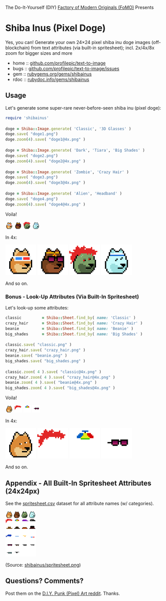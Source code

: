 The Do-It-Yourself (DIY) [Factory of Modern Originals (FoMO)](https://github.com/profilepic/originals) Presents

# Shiba Inus (Pixel Doge)

Yes, you can! Generate your own 24×24 pixel shiba inu doge images (off-blockchain) from text attributes (via built-in spritesheet); incl. 2x/4x/8x zoom for bigger sizes and more


* home  :: [github.com/profilepic/text-to-image](https://github.com/profilepic/text-to-image)
* bugs  :: [github.com/profilepic/text-to-image/issues](https://github.com/profilepic/text-to-image/issues)
* gem   :: [rubygems.org/gems/shibainus](https://rubygems.org/gems/shibainus)
* rdoc  :: [rubydoc.info/gems/shibainus](http://rubydoc.info/gems/shibainus)




##  Usage

Let's generate some super-rare never-before-seen
shiba inu (pixel doge):

```ruby
require 'shibainus'

doge = Shiba::Image.generate( 'Classic', '3D Glasses' )
doge.save( "doge1.png")
doge.zoom(4).save( "doge1@4x.png" )

doge = Shiba::Image.generate( 'Dark', 'Tiara', 'Big Shades' )
doge.save( "doge2.png")
doge.zoom(4).save( "doge2@4x.png" )

doge = Shiba::Image.generate( 'Zombie', 'Crazy Hair' )
doge.save( "doge3.png")
doge.zoom(4).save( "doge3@4x.png" )

doge = Shiba::Image.generate( 'Alien', 'Headband' )
doge.save( "doge4.png")
doge.zoom(4).save( "doge4@4x.png" )
```

Voila!

![](https://github.com/profilepic/text-to-image/raw/master/shibainus/i/doge1.png)
![](https://github.com/profilepic/text-to-image/raw/master/shibainus/i/doge2.png)
![](https://github.com/profilepic/text-to-image/raw/master/shibainus/i/doge3.png)
![](https://github.com/profilepic/text-to-image/raw/master/shibainus/i/doge4.png)

In 4x:

![](https://github.com/profilepic/text-to-image/raw/master/shibainus/i/doge1@4x.png)
![](https://github.com/profilepic/text-to-image/raw/master/shibainus/i/doge2@4x.png)
![](https://github.com/profilepic/text-to-image/raw/master/shibainus/i/doge3@4x.png)
![](https://github.com/profilepic/text-to-image/raw/master/shibainus/i/doge4@4x.png)


And so on.

### Bonus - Look-Up Attributes (Via Built-In  Spritesheet)


Let's look-up some attributes:

```ruby
classic         = Shiba::Sheet.find_by( name: 'Classic' )
crazy_hair      = Shiba::Sheet.find_by( name: 'Crazy Hair' )
beanie          = Shiba::Sheet.find_by( name: 'Beanie' )
big_shades      = Shiba::Sheet.find_by( name: 'Big Shades' )

classic.save( "classic.png" )
crazy_hair.save( "crazy_hair.png" )
beanie.save( "beanie.png" )
big_shades.save( "big_shades.png" )

classic.zoom( 4 ).save( "classic@4x.png" )
crazy_hair.zoom( 4 ).save( "crazy_hair@4x.png" )
beanie.zoom( 4 ).save( "beanie@4x.png" )
big_shades.zoom( 4 ).save( "big_shades@4x.png" )
```

Voila!

![](https://github.com/profilepic/text-to-image/raw/master/shibainus/i/classic.png)
![](https://github.com/profilepic/text-to-image/raw/master/shibainus/i/crazy_hair.png)
![](https://github.com/profilepic/text-to-image/raw/master/shibainus/i/beanie.png)
![](https://github.com/profilepic/text-to-image/raw/master/shibainus/i/big_shades.png)

In 4x:


![](https://github.com/profilepic/text-to-image/raw/master/shibainus/i/classic@4x.png)
![](https://github.com/profilepic/text-to-image/raw/master/shibainus/i/crazy_hair@4x.png)
![](https://github.com/profilepic/text-to-image/raw/master/shibainus/i/beanie@4x.png)
![](https://github.com/profilepic/text-to-image/raw/master/shibainus/i/big_shades@4x.png)

And so on.



## Appendix - All Built-In Spritesheet Attributes (24x24px)

See the [spritesheet.csv](https://github.com/profilepic/text-to-image/blob/master/shibainus/config/spritesheet.csv) dataset for all attribute names (w/ categories).

![](https://github.com/profilepic/text-to-image/raw/master/shibainus/config/spritesheet.png)

(Source: [shibainus/spritesheet.png](https://github.com/profilepic/text-to-image/blob/master/shibainus/config/spritesheet.png))





## Questions? Comments?

Post them on the [D.I.Y. Punk (Pixel) Art reddit](https://old.reddit.com/r/DIYPunkArt). Thanks.
